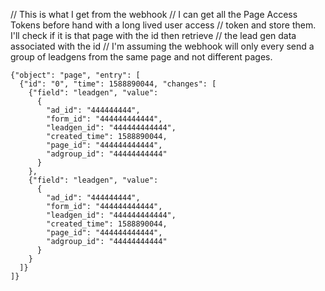// This is what I get from the webhook
// I can get all the Page Access Tokens before hand with a long lived user access
// token and store them. I'll check if it is that page with the id then retrieve
// the lead gen data associated with the id
// I'm assuming the webhook will only every send a group of leadgens from the same page and not different pages.
```
{"object": "page", "entry": [
  {"id": "0", "time": 1588890044, "changes": [
    {"field": "leadgen", "value":
      {
        "ad_id": "444444444",
        "form_id": "444444444444",
        "leadgen_id": "444444444444",
        "created_time": 1588890044,
        "page_id": "444444444444",
        "adgroup_id": "44444444444"
      }
    },
    {"field": "leadgen", "value":
      {
        "ad_id": "444444444",
        "form_id": "444444444444",
        "leadgen_id": "444444444444",
        "created_time": 1588890044,
        "page_id": "444444444444",
        "adgroup_id": "44444444444"
      }
    }
  ]}
]}
```